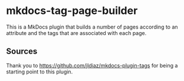 # mkdocs-tag-page-builder

This is a MkDocs plugin that builds a number of pages according to an attribute and the tags that are associated with each page.

## Sources

Thank you to https://github.com/jldiaz/mkdocs-plugin-tags for being a starting point to this plugin.
